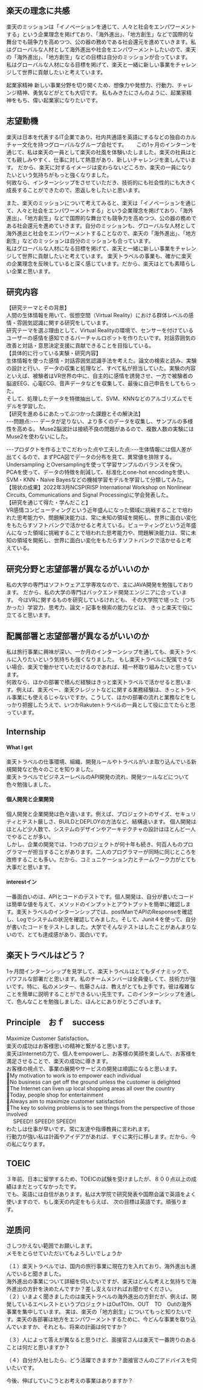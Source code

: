 ## 楽天の理念に共感
楽天のミッションは「イノベーションを通じて、人々と社会をエンパワーメントする」という企業理念を掲げており、「海外進出」、「地方創生」などで国際的な舞台でも競争力を高めつつ、公の器の務めである社会還元を進めていきます。私はグローバルな人材として海外進出や社会をエンパワーメントしたいので、楽天の「海外進出」、「地方創生」などの目標は自分のミッションが合っています。
私はグローバルな人材になる目標を掲げて、楽天と一緒に新しい事業をチャレンジして世界に貢献したいと考えています。  

起業家精神
新しい事業分野を切り開くため、想像力や発想力、行動力、チャレンジ精神、勇気などがとても大切です。
私もみきたにさんのように、起業家精神をもち、偉い起業家になりたいです。
## 志望動機
楽天は日本を代表するIT企業であり、社内共通語を英語にするなどの独自のカルチャー文化を持つグローバルなグループ会社です。　　
この1ヶ月のインターンを通じて、私は楽天の一員として楽天の社風を体験いたしました。楽天の社員はとても親しみやすく、仕事に対して熱意があり、新しいチャレンジを楽しんでいます。
だから、楽天に対するイメージは変わらないどころか、楽天の一員になりたいという気持ちがもっと強くなりました。  
何故なら、インターンシップをさせていただき、技術的にも社会性的にも大きく成長することができたので、恩返しをしたいと思います。  

また、楽天のミッションについて考えてみると、楽天は「イノベーションを通じて、人々と社会をエンパワーメントする」という企業理念を掲げており、「海外進出」、「地方創生」などで国際的な舞台でも競争力を高めつつ、公の器の務めである社会還元を進めていきます。自分のミッションも、グローバルな人材として海外進出と社会をエンパワーメントすることなので、楽天の「海外進出」、「地方創生」などのミッションは自分のミッションも合っています。  
私はグローバルな人材になる目標を掲げて、楽天と一緒に新しい事業をチャレンジして世界に貢献したいと考えています。
楽天トラベルの事業も、確かに楽天の企業理念を反映していると深く感じています。だから、楽天はとても素晴らしい企業と思います。  

## 研究内容
 【研究テーマとその背景】  
 人間の生体情報を用いて、仮想空間（Virtual Reality）における群体レベルの感情・雰囲気認識に関する研究をしています。  
 研究テーマを選ぶ理由として、Virtual Realityの環境で、センサーを付けているユーザーの感情を感知できるバーチャルロボットを作りたいです。対話雰囲気の改善と対話・意思決定支援に貢献できることを目指している。    
 【具体的に行っている実験・研究内容】  
 生体情報を使った感情・対話雰囲気認識手法を考えた。論文の検索と読み、実験の設計と行い、データの収集と処理など、すべて私が担当していた。実験の内容といえば、被験者はVR世界の中に、自主的に感情を誘発させ、一方で被験者の脳波EEG、心電ECG、音声データなどを収集して、最後に自己申告をしてもらった。   
そして、処理したデータを特徴抽出して、SVM、KNNなどのアルゴリズムでモデルを学習した。  
 【研究を進めるにあたってぶつかった課題とその解決法】  
---問題点:--- データが足りない、より多くのデータを収集し、サンプルの多様性を高める。 Muse2脳波計は接続不良の問題があるので、複数人数の実験にはMuse2を使わないにした。
 
---プロダクトを作る上でこだわった点や工夫した点:---生体情報には個人差が出てくるので、まずPCA図でデータの分布を見て、異常値を排除する。 Undersampling とOversamplingを使って学習サンプルのバランスを保つ。 PCAを使って、データの特徴を削減して、标准化とone-hot encodingを使い、SVM・KNN・Naive Bayesなどの機械学習モデルを学習して分類してみた。  
 【現状の成果】2022年3月NCSP(RISP International Workshop on Nonlinear Circuits, Communications and Signal Processing)に学会発表した。   
 【研究を通じて得た・学んだこと】  
  VR感情コンピューティングという近年盛んになった領域に挑戦することで培われた思考能力や、問題解決能力は、常に未知の領域を開拓し、世界に面白い変化をもたらすソフトバンクで活かせると考えている。ピューティングという近年盛んになった領域に挑戦することで培われた思考能力や、問題解決能力は、常に未知の領域を開拓し、世界に面白い変化をもたらすソフトバンクで活かせると考えている。  

## 研究分野と志望部署が異なるがいいのか
私の大学の専門はソフトウェア工学専攻なので、主にJAVA開発を勉強しております。
だから、私の大学の専門はバックエンド開発エンジニアに合っています。
今はVRに関するものを研究しているけれども、
その大学院で培った（つちかった）学習力、思考力、論文・記事を検索の能力などは、
きっと楽天で役に立てると思います。

## 配属部署と志望部署が異なるがいいのか
私は旅行事業に興味が深い、一か月のインターンシップを通しても、楽天トラベルに入りたいという気持ちも強くなりました。
もし楽天トラベルに配属できない場合、楽天で働かせていただけるのであれば、精一杯取り組みたいと思っています。  
何故なら、ほかの部署で積んだ経験はきっと楽天トラベルで活かせると思います。例えば、楽天ぺー、楽天クレジットなどに関する業務経験は、きっとトラベル事業にも使えるじゃないですか。こうして、ほかの部署の流れと業務などをしっかり把握したうえで、いつかRakutenトラベルの一員として役に立てたらと思っています。  

## Internship
#### What I get
楽天トラベルの仕事環境、組織、開発ルールやトラベルがいま取り込んでいる新規開発など色々のことを知りました。    
楽天トラベルでビジネスーレベルのAPI開発の流れ、開発ツールなどについて色々勉強しました。  
#### 個人開発と企業開発
個人開発と企業開発は色々違います。例えば、プロジェクトのサイズ、セキュリティとテスト厳しさ、BUILDとDEPLOYの方法など、結構違います。
個人開発はほとんど少人数で、システムのデザインやアーキテクチャの設計はほとんど一人でやることが多い。  
しかし、企業の開発では、1つのプロジェクトが何十年も続き、何百人ものプログラマーが担当することがあります。二人のプログラマーが同時に同じところを改修することも多い。だから、コミュニケーション力とチームワーク力がとても大事だと思います。  

#### interestイン
一番面白いのは、APIとコードのテストです。個人開発は、自分が書いたコードは簡単な値を与えて、メソッドのインプットとアウトプットを簡単に確認します。楽天トラベルのインターンシップでは、postManでAPIのResponseを確認し、Logでシステムの状況を確認してみました。そして、Junit４を使って、自分が書いたコードをテストしました。大学でそんなテストはしたことがあんまりないので、とても達成感があり、面白いです。  

## 楽天トラベルはどう？
1ヶ月間インターンシップを見学して、楽天トラベルはとてもダイナミックで、パワフルな部署だと思います。私のチームメンバーは全員優しくて、技術力が強いです。特に、私のメンター、佐藤さんは、教えがとても上手です。彼は複雑なことを簡単に説明することができるいい先生です。このインターンシップを通して、色んなことを勉強しました、ほんとにありがとうございます。  

## Principle　おｆ　success
Maximize Customer Satisfaction。  
楽天の成功はお客様思いの精神と繋がると思います。  
楽天はInternetの力で、個人をempowerし、お客様の笑顔を楽しんで、お客様を満足させることで、楽天の成功に導きます。  
お客様の視点で、事業の展開やサービスの開発は順調になると思います。  
 My motivation to work is to empower each individual  
 No business can get off the ground unless the customer is delighted   
 The Internet can liven up local shopping areas all over the country   
 Today, people shop for entertainment   
 Always aim to maximize customer satisfaction   
 The key to solving problems is to see things from the perspective of those involved  
　
SPEED!! SPEED!! SPEED!!   
わたしは仕事が早いです。常に友達や指導教員に言われます。  
行動力が強い私は計画やアイデアがあれば、すぐに実行に移します。だから、今の私になります。  

## TOEIC
３年前、日本に留学するため、TOEICの試験を受けましたが、８００点以上の成績はまだとってなかったです。  
でも、英語には自信があります。私は大学院で研究発表や国際会議で英語をよく使いますので、もし楽天の内定をもらえば、
次の目標は英語です。頑張ります。  

## 逆质问
さしつかえない範囲でお願いします。  
メモをとらせていただいてもよろしいでしょうか  

（１）楽天トラベルでは、国内の旅行事業に現在力を入れており、海外進出も進んでいると聞きました。  
海外進出の事業について詳細を伺いたいですが、楽天はどんな考えと気持ちで海外進出の方針を決めたんですか？差し支えなければお聞かせください。  
（２）いまよく聞きましたのは楽天トラベルの海外進出の方針だが、例えば、開発しているエベレストというプロジェクトはOutTOIn、OUT　TO　Outの海外事業を集中しています。
実は、楽天の「地方創生」についてもっと知りたいです。楽天の各部署は地方をエンパワーメントするために、今どんな事業を取り込んでいますか、それとも、将来の計画は何ですか？  

（３）人によって答えが異なると思うけど、面接官さんは楽天で一番誇りのあることは何だと思いますか？  

（４）自分が入社したら、どう活躍できますか？面接官さんのごアドバイスを伺いたいです。  

今後、伸ばしていこうとお考えの事業はありますか？
